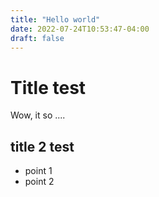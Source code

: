 ```yaml
---
title: "Hello world"
date: 2022-07-24T10:53:47-04:00
draft: false
---
```


# Title test

Wow, it so ....

## title 2 test

* point 1
* point 2


